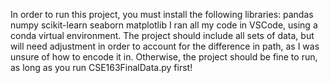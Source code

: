 In order to run this project, you must install the following libraries:
pandas
numpy
scikit-learn
seaborn
matplotlib
I ran all my code in VSCode, using a conda virtual environment. The project should include all sets of data, but will need adjustment in order to account for the difference in path, as I was unsure of how to encode it in. Otherwise, the project should be fine to run, as long as you run CSE163FinalData.py first!